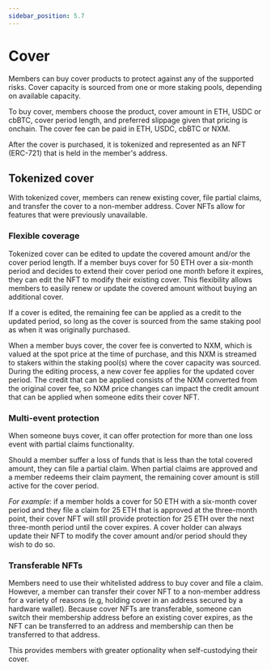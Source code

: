 ```yaml
---
sidebar_position: 5.7
---
```


# Cover

Members can buy cover products to protect against any of the supported risks. Cover capacity is sourced from one or more staking pools, depending on available capacity.

To buy cover, members choose the product, cover amount in ETH, USDC or cbBTC, cover period length, and preferred slippage given that pricing is onchain. The cover fee can be paid in ETH, USDC, cbBTC or NXM.

After the cover is purchased, it is tokenized and represented as an NFT (ERC-721) that is held in the member's address.

## Tokenized cover

With tokenized cover, members can renew existing cover, file partial claims, and transfer the cover to a non-member address. Cover NFTs allow for features that were previously unavailable.

### Flexible coverage

Tokenized cover can be edited to update the covered amount and/or the cover period length. If a member buys cover for 50 ETH over a six-month period and decides to extend their cover period one month before it expires, they can edit the NFT to modify their existing cover. This flexibility allows members to easily renew or update the covered amount without buying an additional cover.

If a cover is edited, the remaining fee can be applied as a credit to the updated period, so long as the cover is sourced from the same staking pool as when it was originally purchased.

When a member buys cover, the cover fee is converted to NXM, which is valued at the spot price at the time of purchase, and this NXM is streamed to stakers within the staking pool(s) where the cover capacity was sourced. During the editing process, a new cover fee applies for the updated cover period. The credit that can be applied consists of the NXM converted from the original cover fee, so NXM price changes can impact the credit amount that can be applied when someone edits their cover NFT.

### Multi-event protection

When someone buys cover, it can offer protection for more than one loss event with partial claims functionality.

Should a member suffer a loss of funds that is less than the total covered amount, they can file a partial claim. When partial claims are approved and a member redeems their claim payment, the remaining cover amount is still active for the cover period.

*For example*: if a member holds a cover for 50 ETH with a six-month cover period and they file a claim for 25 ETH that is approved at the three-month point, their cover NFT will still provide protection for 25 ETH over the next three-month period until the cover expires. A cover holder can always update their NFT to modify the cover amount and/or period should they wish to do so.

### Transferable NFTs

Members need to use their whitelisted address to buy cover and file a claim. However, a member can transfer their cover NFT to a non-member address for a variety of reasons (e.g, holding cover in an address secured by a hardware wallet). Because cover NFTs are transferable, someone can switch their membership address before an existing cover expires, as the NFT can be transferred to an address and membership can then be transferred to that address.

This provides members with greater optionality when self-custodying their cover.
